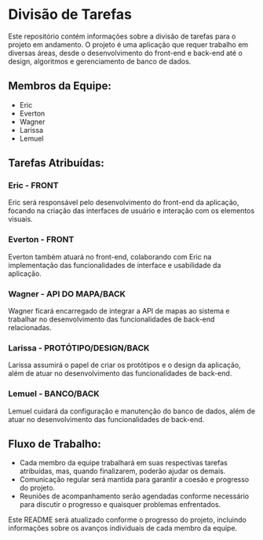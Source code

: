 # Divisão de Tarefas

Este repositório contém informações sobre a divisão de tarefas para o projeto em andamento. O projeto é uma aplicação que requer trabalho em diversas áreas, desde o desenvolvimento do front-end e back-end até o design, algoritmos e gerenciamento de banco de dados.

## Membros da Equipe:

- Eric
- Everton
- Wagner
- Larissa
- Lemuel

## Tarefas Atribuídas:

### Eric - FRONT

Eric será responsável pelo desenvolvimento do front-end da aplicação, focando na criação das interfaces de usuário e interação com os elementos visuais.

### Everton - FRONT

Everton também atuará no front-end, colaborando com Eric na implementação das funcionalidades de interface e usabilidade da aplicação.

### Wagner - API DO MAPA/BACK

Wagner ficará encarregado de integrar a API de mapas ao sistema e trabalhar no desenvolvimento das funcionalidades de back-end relacionadas.

### Larissa - PROTÓTIPO/DESIGN/BACK

Larissa assumirá o papel de criar os protótipos e o design da aplicação, além de atuar no desenvolvimento das funcionalidades de back-end.

### Lemuel - BANCO/BACK

Lemuel cuidará da configuração e manutenção do banco de dados, além de atuar no desenvolvimento das funcionalidades de back-end.

## Fluxo de Trabalho:

- Cada membro da equipe trabalhará em suas respectivas tarefas atribuídas, mas, quando finalizarem, poderão ajudar os demais.
- Comunicação regular será mantida para garantir a coesão e progresso do projeto.
- Reuniões de acompanhamento serão agendadas conforme necessário para discutir o progresso e quaisquer problemas enfrentados.

Este README será atualizado conforme o progresso do projeto, incluindo informações sobre os avanços individuais de cada membro da equipe.
